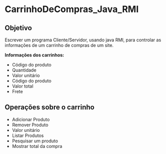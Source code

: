 # CarrinhoDeCompras_Java_RMI

## Objetivo

Escrever um programa Cliente/Servidor, usando java RMI, para controlar as informações de 
um carrinho de compras de um site.

<b>Informações dos carrinhos: </b>
<br>

<ul>
    <li>Código do produto</li>
    <li>Quantidade</li>
    <li>Valor unitário</li>
    <li>Código do produto</li>
    <li>Valor total</li>
    <li>Frete</li>
</ul>

## Operações sobre o carrinho

<ul>
    <li>Adicionar Produto</li>
    <li>Remover Produto</li>
    <li>Valor unitário</li>
    <li>Listar Produtos</li>
    <li>Pesquisar um produto</li>
    <li>Mostrar total da compra</li>
</ul>

